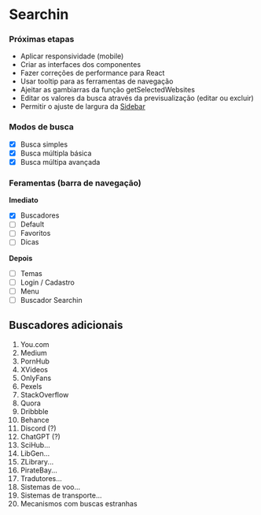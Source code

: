 # Searchin

### Próximas etapas

- Aplicar responsividade (mobile)
- Criar as interfaces dos componentes
- Fazer correções de performance para React
- Usar tooltip para as ferramentas de navegação
- Ajeitar as gambiarras da função getSelectedWebsites
- Editar os valores da busca através da previsualização (editar ou excluir)
- Permitir o ajuste de largura da [Sidebar](https://codepen.io/maqic/pen/XdgJKY)

### Modos de busca

- [x] Busca simples
- [x] Busca múltipla básica
- [x] Busca múltipa avançada

### Feramentas (barra de navegação)

**Imediato**

- [x] Buscadores
- [ ] Default
- [ ] Favoritos
- [ ] Dicas

**Depois**

- [ ] Temas
- [ ] Login / Cadastro
- [ ] Menu
- [ ] Buscador Searchin

## Buscadores adicionais

1. You.com
2. Medium
3. PornHub
4. XVideos
5. OnlyFans
6. Pexels
7. StackOverflow
8. Quora
9. Dribbble
10. Behance
11. Discord (?)
12. ChatGPT (?)
13. SciHub...
14. LibGen...
15. ZLibrary...
16. PirateBay...
17. Tradutores...
18. Sistemas de voo...
19. Sistemas de transporte...
20. Mecanismos com buscas estranhas
